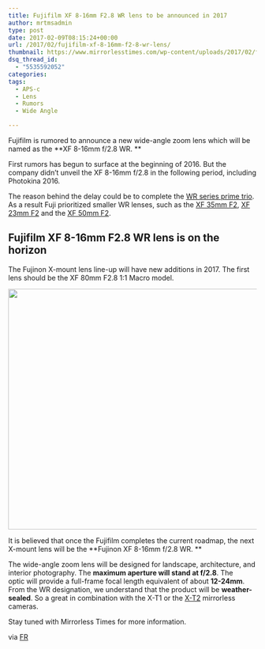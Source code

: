 ```yaml
---
title: Fujifilm XF 8-16mm F2.8 WR lens to be announced in 2017
author: mrtmsadmin
type: post
date: 2017-02-09T08:15:24+00:00
url: /2017/02/fujifilm-xf-8-16mm-f2-8-wr-lens/
thumbnail: https://www.mirrorlesstimes.com/wp-content/uploads/2017/02/fujifilm-xf-8-16mm-f2-8-wr-lens-announced-2017.jpeg
dsq_thread_id:
  - "5535592052"
categories:
tags:
  - APS-c
  - Lens
  - Rumors
  - Wide Angle

---
```

Fujifilm is rumored to announce a new wide-angle zoom lens which will be named as the **XF 8-16mm f/2.8 WR. **

First rumors has begun to surface at the beginning of 2016. But the company didn&#8217;t unveil the XF 8-16mm f/2.8 in the following period, including Photokina 2016.

The reason behind the delay could be to complete the <a href="http://amzn.to/2kvRYRd" target="_blank">WR series prime trio</a>. As a result Fuji prioritized smaller WR lenses, such as the [XF 35mm F2][1], [XF 23mm F2][2] and the [XF 50mm F2][3]. <!--more-->

## Fujifilm XF 8-16mm F2.8 WR lens is on the horizon

The Fujinon X-mount lens line-up will have new additions in 2017. The first lens should be the XF 80mm F2.8 1:1 Macro model.

[<img class="aligncenter size-full wp-image-968" src="https://i1.wp.com/www.mirrorlesstimes.com/wp-content/uploads/2017/02/fujifilm-xf-8-16mm-f2-8-x-mount-lens-1.jpg?resize=600%2C487&#038;ssl=1" alt="" width="600" height="487" srcset="https://i1.wp.com/www.mirrorlesstimes.com/wp-content/uploads/2017/02/fujifilm-xf-8-16mm-f2-8-x-mount-lens-1.jpg?w=861&ssl=1 861w, https://i1.wp.com/www.mirrorlesstimes.com/wp-content/uploads/2017/02/fujifilm-xf-8-16mm-f2-8-x-mount-lens-1.jpg?resize=300%2C244&ssl=1 300w, https://i1.wp.com/www.mirrorlesstimes.com/wp-content/uploads/2017/02/fujifilm-xf-8-16mm-f2-8-x-mount-lens-1.jpg?resize=768%2C623&ssl=1 768w" sizes="(max-width: 600px) 100vw, 600px" data-recalc-dims="1" />][4]

It is believed that once the Fujifilm completes the current roadmap, the next X-mount lens will be the **Fujinon XF 8-16mm f/2.8 WR. **

The wide-angle zoom lens will be designed for landscape, architecture, and interior photography. The **maximum aperture will stand at f/2.8**. The optic will provide a full-frame focal length equivalent of about **12-24mm**. From the WR designation, we understand that the product will be **weather-sealed**. So a great in combination with the X-T1 or the [X-T2][5] mirrorless cameras.

Stay tuned with Mirrorless Times for more information.

via <a title="" href="http://www.fujirumors.com/fujinon-xf8-16mm-will-be-the-next-lens-launched-after-the-xf80mm-macro-source-right-in-the-past/" target="_blank" rel="nofollow">FR</a>

 [1]: https://www.dailycameranews.com/2015/10/fujifilm-xf-35mm-f2-r-wr-lens-and-xf-1-4x-tc-wr-teleconverter-announced/
 [2]: https://www.mirrorlesstimes.com/2016/08/fujifilm-xf-23mm-f2-r-wr/
 [3]: https://www.mirrorlesstimes.com/2017/01/fujifilm-unveiled-xf-50mm-f2-r-wr-lens/
 [4]: https://i1.wp.com/www.mirrorlesstimes.com/wp-content/uploads/2017/02/fujifilm-xf-8-16mm-f2-8-x-mount-lens-1.jpg?ssl=1
 [5]: https://www.mirrorlesstimes.com/2016/07/fujifilm-x-t2/